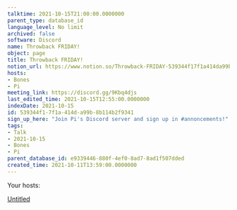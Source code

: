 ```yaml
---
talktime: 2021-10-15T21:00:00.0000000
parent_type: database_id
language_level: No limit
archived: false
software: Discord
name: Throwback FRIDAY!
object: page
title: Throwback FRIDAY!
notion_url: https://www.notion.so/Throwback-FRIDAY-539344f17f1a414da99b8b114b2f9341
hosts:
- Bones
- Pi
meeting_link: https://discord.gg/9Kbq4djs
last_edited_time: 2021-10-15T12:55:00.0000000
indexDate: 2021-10-15
id: 539344f1-7f1a-414d-a99b-8b114b2f9341
sign_up_here: "Join Pi's Discord server and sign up in #annoncements!"
tags:
- Talk
- 2021-10-15
- Bones
- Pi
parent_database_id: e9339446-880f-4ef0-8ad7-8ad1f507dded
created_time: 2021-10-11T13:59:00.0000000
---
```




Your hosts:

[Untitled](https://www.notion.so/482e61b02b9c4456b2b4fe86bb7544c6)   





